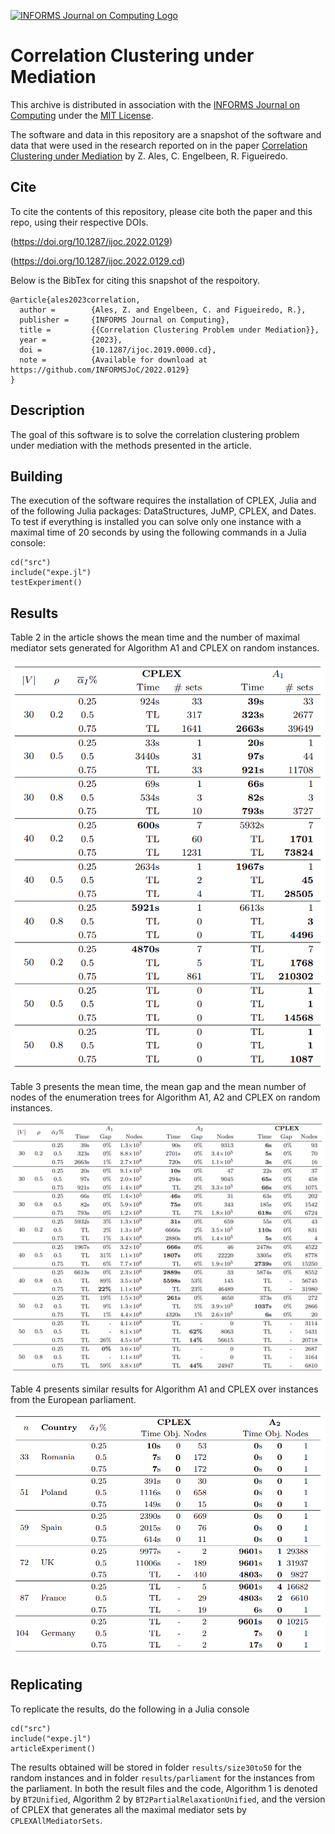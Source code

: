 [![INFORMS Journal on Computing Logo](https://INFORMSJoC.github.io/logos/INFORMS_Journal_on_Computing_Header.jpg)](https://pubsonline.informs.org/journal/ijoc)

# Correlation Clustering under Mediation

This archive is distributed in association with the [INFORMS Journal on
Computing](https://pubsonline.informs.org/journal/ijoc) under the [MIT License](LICENSE).

The software and data in this repository are a snapshot of the software and data
that were used in the research reported on in the paper 
[Correlation Clustering under Mediation](https://doi.org/10.1287/ijoc.2023.YYYY) by Z. Ales, C. Engelbeen, R. Figueiredo.

## Cite

To cite the contents of this repository, please cite both the paper and this repo, using their respective DOIs.

(https://doi.org/10.1287/ijoc.2022.0129)

(https://doi.org/10.1287/ijoc.2022.0129.cd)

Below is the BibTex for citing this snapshot of the respoitory.

```
@article{ales2023correlation,
  author =        {Ales, Z. and Engelbeen, C. and Figueiredo, R.},
  publisher =     {INFORMS Journal on Computing},
  title =         {{Correlation Clustering Problem under Mediation}},
  year =          {2023},
  doi =           {10.1287/ijoc.2019.0000.cd},
  note =          {Available for download at https://github.com/INFORMSJoC/2022.0129}
}  
```

## Description

The goal of this software is to solve the correlation clustering problem under mediation with the methods presented in the article.

## Building

The execution of the software requires the installation of CPLEX, Julia and of the following Julia packages: DataStructures, JuMP, CPLEX, and Dates.
To test if everything is installed you can solve only one instance with a maximal time of 20 seconds by using the following commands in a Julia console:

```
cd("src")
include("expe.jl")
testExperiment()
```

## Results

Table 2 in the article shows the mean time and the number of maximal mediator sets generated for Algorithm A1 and CPLEX on random instances.

![Table 2](results/img/table2.png)

Table 3 presents the mean time, the mean gap and the mean number of nodes of the enumeration trees for Algorithm A1, A2 and CPLEX on random instances.

![Table 3](results/img/table3.png)

Table 4 presents similar results for Algorithm A1 and CPLEX over instances from the European parliament.

![Table 4](results/img/table4.png)


## Replicating

To replicate the results, do the following in a Julia console
```
cd("src")
include("expe.jl")
articleExperiment()
```

The results obtained will be stored in folder `results/size30to50` for the random instances and in folder `results/parliament` for the instances from the parliament. In both the result files and the code, Algorithm 1 is denoted by `BT2Unified`, Algorithm 2 by `BT2PartialRelaxationUnified`, and the version of CPLEX that generates all the maximal mediator sets by `CPLEXAllMediatorSets`.
